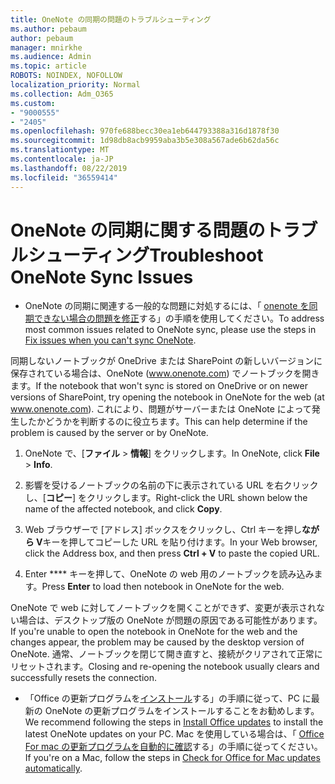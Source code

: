 ```yaml
---
title: OneNote の同期の問題のトラブルシューティング
ms.author: pebaum
author: pebaum
manager: mnirkhe
ms.audience: Admin
ms.topic: article
ROBOTS: NOINDEX, NOFOLLOW
localization_priority: Normal
ms.collection: Adm_O365
ms.custom:
- "9000555"
- "2405"
ms.openlocfilehash: 970fe688becc30ea1eb644793388a316d1878f30
ms.sourcegitcommit: 1d98db8acb9959aba3b5e308a567ade6b62da56c
ms.translationtype: MT
ms.contentlocale: ja-JP
ms.lasthandoff: 08/22/2019
ms.locfileid: "36559414"
---
```

# <a name="troubleshoot-onenote-sync-issues"></a><span data-ttu-id="2b87f-102">OneNote の同期に関する問題のトラブルシューティング</span><span class="sxs-lookup"><span data-stu-id="2b87f-102">Troubleshoot OneNote Sync Issues</span></span>

* <span data-ttu-id="2b87f-103">OneNote の同期に関連する一般的な問題に対処するには、「 [onenote を同期できない場合の問題を修正](https://support.office.com/article/Fix-issues-when-you-can-t-sync-OneNote-299495ef-66d1-448f-90c1-b785a6968d45)する」の手順を使用してください。</span><span class="sxs-lookup"><span data-stu-id="2b87f-103">To address most common issues related to OneNote sync, please use the steps in [Fix issues when you can't sync OneNote](https://support.office.com/article/Fix-issues-when-you-can-t-sync-OneNote-299495ef-66d1-448f-90c1-b785a6968d45).</span></span>

<span data-ttu-id="2b87f-104">同期しないノートブックが OneDrive または SharePoint の新しいバージョンに保存されている場合は、OneNote (www.onenote.com) でノートブックを開きます。</span><span class="sxs-lookup"><span data-stu-id="2b87f-104">If the notebook that won't sync is stored on OneDrive or on newer versions of SharePoint, try opening the notebook in OneNote for the web (at www.onenote.com).</span></span> <span data-ttu-id="2b87f-105">これにより、問題がサーバーまたは OneNote によって発生したかどうかを判断するのに役立ちます。</span><span class="sxs-lookup"><span data-stu-id="2b87f-105">This can help determine if the problem is caused by the server or by OneNote.</span></span>

1. <span data-ttu-id="2b87f-106">OneNote で、[**ファイル** > **情報**] をクリックします。</span><span class="sxs-lookup"><span data-stu-id="2b87f-106">In OneNote, click **File** > **Info**.</span></span>

2. <span data-ttu-id="2b87f-107">影響を受けるノートブックの名前の下に表示されている URL を右クリックし、[**コピー**] をクリックします。</span><span class="sxs-lookup"><span data-stu-id="2b87f-107">Right-click the URL shown below the name of the affected notebook, and click **Copy**.</span></span>

3. <span data-ttu-id="2b87f-108">Web ブラウザーで [アドレス] ボックスをクリックし、Ctrl キーを押し**ながら V**キーを押してコピーした URL を貼り付けます。</span><span class="sxs-lookup"><span data-stu-id="2b87f-108">In your Web browser, click the Address box, and then press **Ctrl + V** to paste the copied URL.</span></span>

4. <span data-ttu-id="2b87f-109">Enter \*\*\*\* キーを押して、OneNote の web 用のノートブックを読み込みます。</span><span class="sxs-lookup"><span data-stu-id="2b87f-109">Press **Enter** to load then notebook in OneNote for the web.</span></span>

<span data-ttu-id="2b87f-110">OneNote で web に対してノートブックを開くことができず、変更が表示されない場合は、デスクトップ版の OneNote が問題の原因である可能性があります。</span><span class="sxs-lookup"><span data-stu-id="2b87f-110">If you're unable to open the notebook in OneNote for the web and the changes appear, the problem may be caused by the desktop version of OneNote.</span></span> <span data-ttu-id="2b87f-111">通常、ノートブックを閉じて開き直すと、接続がクリアされて正常にリセットされます。</span><span class="sxs-lookup"><span data-stu-id="2b87f-111">Closing and re-opening the notebook usually clears and successfully resets the connection.</span></span>

* <span data-ttu-id="2b87f-112">「Office の更新プログラムを[インストール](https://support.office.com/article/Install-Office-updates-2ab296f3-7f03-43a2-8e50-46de917611c5)する」の手順に従って、PC に最新の OneNote の更新プログラムをインストールすることをお勧めします。</span><span class="sxs-lookup"><span data-stu-id="2b87f-112">We recommend following the steps in [Install Office updates](https://support.office.com/article/Install-Office-updates-2ab296f3-7f03-43a2-8e50-46de917611c5) to install the latest OneNote updates on your PC.</span></span> <span data-ttu-id="2b87f-113">Mac を使用している場合は、「 [Office For mac の更新プログラムを自動的に確認](https://support.office.com/article/update-office-for-mac-automatically-bfd1e497-c24d-4754-92ab-910a4074d7c1)する」の手順に従ってください。</span><span class="sxs-lookup"><span data-stu-id="2b87f-113">If you're on a Mac, follow the steps in [Check for Office for Mac updates automatically](https://support.office.com/article/update-office-for-mac-automatically-bfd1e497-c24d-4754-92ab-910a4074d7c1).</span></span>